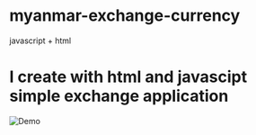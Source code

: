 # myanmar-exchange-currency
javascript + html
# I create with html and javascipt simple exchange application
![Demo]()
